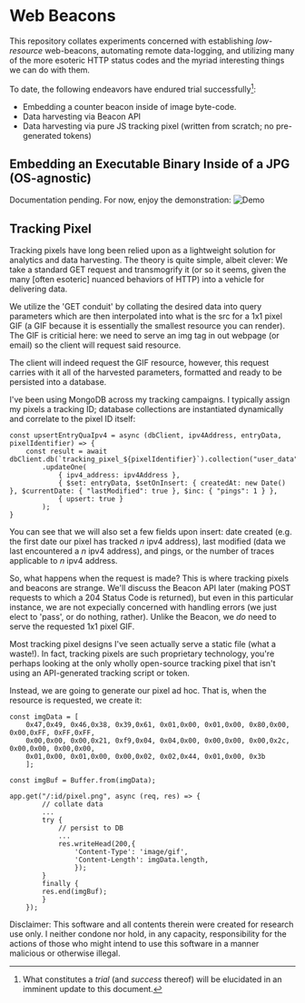 # Web Beacons

This repository collates experiments concerned with establishing *low-resource* web-beacons, automating remote data-logging, and utilizing many of the more esoteric HTTP status codes and the myriad interesting things we can do with them.

To date, the following endeavors have endured trial successfully[^1]:
 - Embedding a counter beacon inside of image byte-code. 
 - Data harvesting via Beacon API
 - Data harvesting via pure JS tracking pixel (written from scratch; no pre-generated tokens)


## Embedding an Executable Binary Inside of a JPG (OS-agnostic)
Documentation pending. For now, enjoy the demonstration:
![Demo](https://github.com/MatthewZito/WebBeacons/blob/master/image_beacon/imgbeacon.gif)

## Tracking Pixel
Tracking pixels have long been relied upon as a lightweight solution for analytics and data harvesting. The theory is quite simple, albeit clever: We take a standard GET request and transmogrify it (or so it seems, given the many [often esoteric] nuanced behaviors of HTTP) into a vehicle for delivering data.

We utilize the 'GET conduit' by collating the desired data into query parameters which are then interpolated into what is the src for a 1x1 pixel GIF (a GIF because it is essentially the smallest resource you can render). The GIF is criticial here: we need to serve an img tag in out webpage (or email) so the client will request said resource.

The client will indeed request the GIF resource, however, this request carries with it all of the harvested parameters, formatted and ready to be persisted into a database.

I've been using MongoDB across my tracking campaigns. I typically assign my pixels a tracking ID; database collections are instantiated dynamically and correlate to the pixel ID itself:

```
const upsertEntryQuaIpv4 = async (dbClient, ipv4Address, entryData, pixelIdentifier) => {
    const result = await dbClient.db(`tracking_pixel_${pixelIdentifier}`).collection("user_data")
        .updateOne(
            { ipv4_address: ipv4Address }, 
            { $set: entryData, $setOnInsert: { createdAt: new Date() }, $currentDate: { "lastModified": true }, $inc: { "pings": 1 } },
            { upsert: true }
        );
}
```
You can see that we will also set a few fields upon insert: date created (e.g. the first date our pixel has tracked *n* ipv4 address), last modified (data we last encountered a *n* ipv4 address), and pings, or the number of traces applicable to *n* ipv4 address. 

So, what happens when the request is made? This is where tracking pixels and beacons are strange. We'll discuss the Beacon API later (making POST requests to which a 204 Status Code is returned), but even in this particular instance, we are not expecially concerned with handling errors (we just elect to 'pass', or do nothing, rather). Unlike the Beacon, we *do* need to serve the requested 1x1 pixel GIF.

Most tracking pixel designs I've seen actually serve a static file (what a waste!). In fact, tracking pixels are such proprietary technology, you're perhaps looking at the only wholly open-source tracking pixel that isn't using an API-generated tracking script or token. 

Instead, we are going to generate our pixel ad hoc. That is, when the resource is requested, we create it: 
```
const imgData = [
    0x47,0x49, 0x46,0x38, 0x39,0x61, 0x01,0x00, 0x01,0x00, 0x80,0x00, 0x00,0xFF, 0xFF,0xFF,
    0x00,0x00, 0x00,0x21, 0xf9,0x04, 0x04,0x00, 0x00,0x00, 0x00,0x2c, 0x00,0x00, 0x00,0x00,
    0x01,0x00, 0x01,0x00, 0x00,0x02, 0x02,0x44, 0x01,0x00, 0x3b
    ];

const imgBuf = Buffer.from(imgData);

app.get("/:id/pixel.png", async (req, res) => {
        // collate data
        ...
        try {
            // persist to DB
            ...
            res.writeHead(200,{
                'Content-Type': 'image/gif',
                'Content-Length': imgData.length,
                });
        } 
        finally {
        res.end(imgBuf);
        }
    });
```

[^1]: What constitutes a *trial* (and *success* thereof) will be elucidated in an imminent update to this document.

Disclaimer: This software and all contents therein were created for research use only. I neither condone nor hold, in any capacity, responsibility for the actions of those who might intend to use this software in a manner malicious or otherwise illegal.
